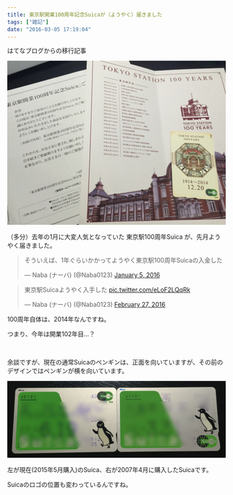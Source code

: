 ```yaml
---
title: 東京駅開業100周年記念Suicaが（ようやく）届きました
tags: ["雑記"]
date: "2016-03-05 17:19:04"
---
```


<div class="alert info">
はてなブログからの移行記事
</div>

![](20160305170852.jpg)

（多分）去年の1月に大変人気となっていた 東京駅100周年Suica が、先月ようやく届きました。

<blockquote class="twitter-tweet"><p lang="ja" dir="ltr">そういえば、1年ぐらいかかってようやく東京駅100周年Suicaの入金した</p>&mdash; Naba (ナーバ) (@Naba0123) <a href="https://twitter.com/Naba0123/status/684377854876889088?ref_src=twsrc%5Etfw">January 5, 2016</a></blockquote> <script async src="https://platform.twitter.com/widgets.js" charset="utf-8"></script>

<blockquote class="twitter-tweet"><p lang="ja" dir="ltr">東京駅Suicaようやく入手した <a href="https://t.co/eLoF2LQqRk">pic.twitter.com/eLoF2LQqRk</a></p>&mdash; Naba (ナーバ) (@Naba0123) <a href="https://twitter.com/Naba0123/status/703482491617718272?ref_src=twsrc%5Etfw">February 27, 2016</a></blockquote> <script async src="https://platform.twitter.com/widgets.js" charset="utf-8"></script>

100周年自体は、2014年なんですね。

つまり、今年は開業102年目…？

<br>

余談ですが、現在の通常Suicaのペンギンは、正面を向いていますが、その前のデザインではペンギンが横を向いています。

![](20160305170634.jpg)

左が現在(2015年5月購入)のSuica、右が2007年4月に購入したSuicaです。

Suicaのロゴの位置も変わっているんですね。

<br>
